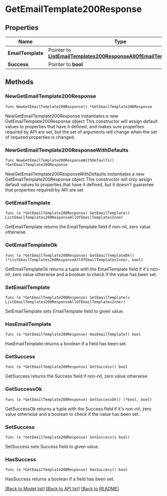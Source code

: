 # GetEmailTemplate200Response

## Properties

Name | Type | Description | Notes
------------ | ------------- | ------------- | -------------
**EmailTemplate** | Pointer to [**ListEmailTemplates200ResponseAllOfEmailTemplatesInner**](ListEmailTemplates200ResponseAllOfEmailTemplatesInner.md) |  | [optional] 
**Success** | Pointer to **bool** |  | [optional] 

## Methods

### NewGetEmailTemplate200Response

`func NewGetEmailTemplate200Response() *GetEmailTemplate200Response`

NewGetEmailTemplate200Response instantiates a new GetEmailTemplate200Response object
This constructor will assign default values to properties that have it defined,
and makes sure properties required by API are set, but the set of arguments
will change when the set of required properties is changed

### NewGetEmailTemplate200ResponseWithDefaults

`func NewGetEmailTemplate200ResponseWithDefaults() *GetEmailTemplate200Response`

NewGetEmailTemplate200ResponseWithDefaults instantiates a new GetEmailTemplate200Response object
This constructor will only assign default values to properties that have it defined,
but it doesn't guarantee that properties required by API are set

### GetEmailTemplate

`func (o *GetEmailTemplate200Response) GetEmailTemplate() ListEmailTemplates200ResponseAllOfEmailTemplatesInner`

GetEmailTemplate returns the EmailTemplate field if non-nil, zero value otherwise.

### GetEmailTemplateOk

`func (o *GetEmailTemplate200Response) GetEmailTemplateOk() (*ListEmailTemplates200ResponseAllOfEmailTemplatesInner, bool)`

GetEmailTemplateOk returns a tuple with the EmailTemplate field if it's non-nil, zero value otherwise
and a boolean to check if the value has been set.

### SetEmailTemplate

`func (o *GetEmailTemplate200Response) SetEmailTemplate(v ListEmailTemplates200ResponseAllOfEmailTemplatesInner)`

SetEmailTemplate sets EmailTemplate field to given value.

### HasEmailTemplate

`func (o *GetEmailTemplate200Response) HasEmailTemplate() bool`

HasEmailTemplate returns a boolean if a field has been set.

### GetSuccess

`func (o *GetEmailTemplate200Response) GetSuccess() bool`

GetSuccess returns the Success field if non-nil, zero value otherwise.

### GetSuccessOk

`func (o *GetEmailTemplate200Response) GetSuccessOk() (*bool, bool)`

GetSuccessOk returns a tuple with the Success field if it's non-nil, zero value otherwise
and a boolean to check if the value has been set.

### SetSuccess

`func (o *GetEmailTemplate200Response) SetSuccess(v bool)`

SetSuccess sets Success field to given value.

### HasSuccess

`func (o *GetEmailTemplate200Response) HasSuccess() bool`

HasSuccess returns a boolean if a field has been set.


[[Back to Model list]](../README.md#documentation-for-models) [[Back to API list]](../README.md#documentation-for-api-endpoints) [[Back to README]](../README.md)


